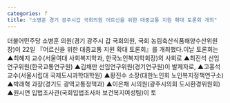 ```yaml
---
categories: f
title: "소병훈 경기 광주시갑 국회의원 어르신을 위한 대중교통 지원 확대 토론회 개최"
---
```

더불어민주당 소병훈 의원(경기 광주시 갑 국회의원, 국회 농림축산식품해양수산위원장)이 22일 『어르신을 위한 대중교통 지원 확대 토론회』를 개최했다.이날 토론회는 ▲최혜지 교수(서울여대 사회복지학과, 한국노인복지학회장)의 사회로 ▲최진석 선임연구위원(한국교통연구원) ▲김채만 선임연구위원(경기연구원)이 발제자로, ▲고홍석 교수(서울시립대 국제도시과학대학원) ▲황진수 소장(대한노인회 노인복지정책연구소) ▲박래혁 과장(경기도 광역교통정책과) ▲이은채 시의원(광주시의회 도시환경위원회) ▲원시연 입법조사관(국회입법조사처 보건복지여성팀)이 토